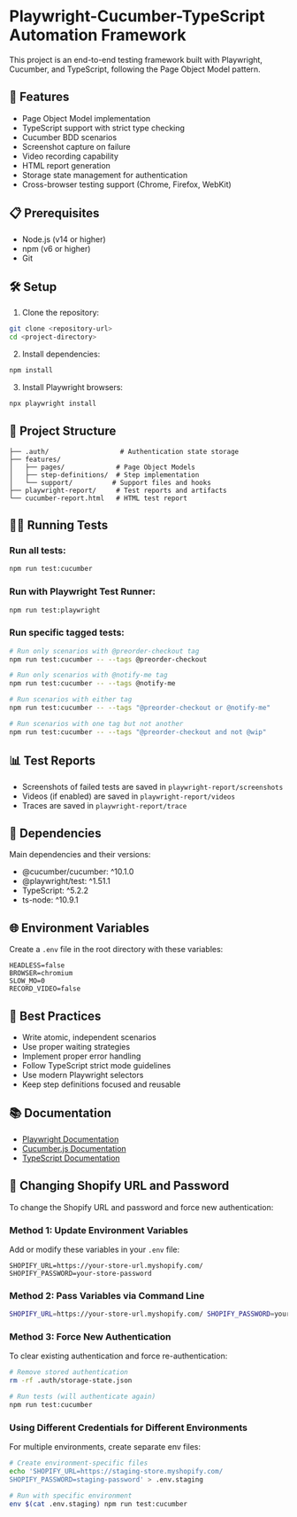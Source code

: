 # Playwright-Cucumber-TypeScript Automation Framework

This project is an end-to-end testing framework built with Playwright, Cucumber, and TypeScript, following the Page Object Model pattern.

## 🚀 Features

- Page Object Model implementation
- TypeScript support with strict type checking
- Cucumber BDD scenarios
- Screenshot capture on failure
- Video recording capability
- HTML report generation
- Storage state management for authentication
- Cross-browser testing support (Chrome, Firefox, WebKit)

## 📋 Prerequisites

- Node.js (v14 or higher)
- npm (v6 or higher)
- Git

## 🛠️ Setup

1. Clone the repository:
```bash
git clone <repository-url>
cd <project-directory>
```

2. Install dependencies:
```bash
npm install
```

3. Install Playwright browsers:
```bash
npx playwright install
```

## 📁 Project Structure

```
├── .auth/                  # Authentication state storage
├── features/              
│   ├── pages/             # Page Object Models
│   ├── step-definitions/  # Step implementation
│   └── support/          # Support files and hooks
├── playwright-report/     # Test reports and artifacts
└── cucumber-report.html   # HTML test report
```

## 🏃‍♂️ Running Tests

### Run all tests:
```bash
npm run test:cucumber
```

### Run with Playwright Test Runner:
```bash
npm run test:playwright
```

### Run specific tagged tests:
```bash
# Run only scenarios with @preorder-checkout tag
npm run test:cucumber -- --tags @preorder-checkout

# Run only scenarios with @notify-me tag
npm run test:cucumber -- --tags @notify-me

# Run scenarios with either tag
npm run test:cucumber -- --tags "@preorder-checkout or @notify-me"

# Run scenarios with one tag but not another
npm run test:cucumber -- --tags "@preorder-checkout and not @wip"
```

## 📊 Test Reports

- Screenshots of failed tests are saved in `playwright-report/screenshots`
- Videos (if enabled) are saved in `playwright-report/videos`
- Traces are saved in `playwright-report/trace`

## 🔧 Dependencies

Main dependencies and their versions:
- @cucumber/cucumber: ^10.1.0
- @playwright/test: ^1.51.1
- TypeScript: ^5.2.2
- ts-node: ^10.9.1

## 🌐 Environment Variables

Create a `.env` file in the root directory with these variables:
```
HEADLESS=false
BROWSER=chromium
SLOW_MO=0
RECORD_VIDEO=false
```

## 📝 Best Practices

- Write atomic, independent scenarios
- Use proper waiting strategies
- Implement proper error handling
- Follow TypeScript strict mode guidelines
- Use modern Playwright selectors
- Keep step definitions focused and reusable

## 📚 Documentation

- [Playwright Documentation](https://playwright.dev/)
- [Cucumber.js Documentation](https://github.com/cucumber/cucumber-js)
- [TypeScript Documentation](https://www.typescriptlang.org/docs/)

## 🔐 Changing Shopify URL and Password

To change the Shopify URL and password and force new authentication:

### Method 1: Update Environment Variables

Add or modify these variables in your `.env` file:

```
SHOPIFY_URL=https://your-store-url.myshopify.com/
SHOPIFY_PASSWORD=your-store-password
```

### Method 2: Pass Variables via Command Line

```bash
SHOPIFY_URL=https://your-store-url.myshopify.com/ SHOPIFY_PASSWORD=your-store-password npm run test:cucumber
```

### Method 3: Force New Authentication

To clear existing authentication and force re-authentication:

```bash
# Remove stored authentication
rm -rf .auth/storage-state.json

# Run tests (will authenticate again)
npm run test:cucumber
```

### Using Different Credentials for Different Environments

For multiple environments, create separate env files:

```bash
# Create environment-specific files
echo 'SHOPIFY_URL=https://staging-store.myshopify.com/
SHOPIFY_PASSWORD=staging-password' > .env.staging

# Run with specific environment
env $(cat .env.staging) npm run test:cucumber
```

